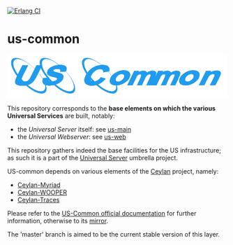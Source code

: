 [![Erlang CI](https://github.com/Olivier-Boudeville/us-common/actions/workflows/erlang-ci.yml/badge.svg)](https://github.com/Olivier-Boudeville/us-common/actions/workflows/erlang-ci.yml)

# us-common

![](/doc/us-common-title.png)

This repository corresponds to the **base elements on which the various Universal Services** are built, notably:
* the *Universal Server* itself: see [us-main](https://github.com/Olivier-Boudeville/us-main/)
* the *Universal Webserver*: see [us-web](https://github.com/Olivier-Boudeville/us-web/)

This repository gathers indeed the base facilities for the US infrastructure; as such it is a part of the [Universal Server](https://github.com/Olivier-Boudeville/Universal-Server) umbrella project.

US-common depends on various elements of the [Ceylan](https://github.com/Olivier-Boudeville/Ceylan) project, namely:
* [Ceylan-Myriad](https://github.com/Olivier-Boudeville/Ceylan-Myriad)
* [Ceylan-WOOPER](https://github.com/Olivier-Boudeville/Ceylan-WOOPER)
* [Ceylan-Traces](https://github.com/Olivier-Boudeville/Ceylan-Traces)

Please refer to the [US-Common official documentation](http://us-common.esperide.org) for further information, otherwise to its [mirror](http://olivier-boudeville.github.io/us-common/).

The 'master' branch is aimed to be the current stable version of this layer.
